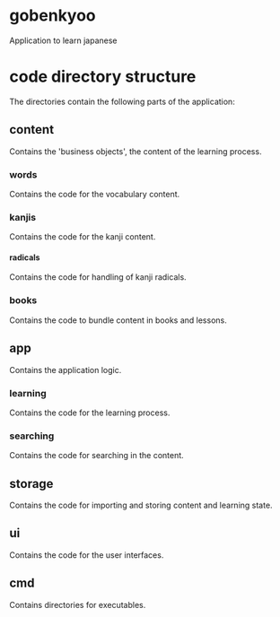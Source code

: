 # gobenkyoo
Application to learn japanese

# code directory structure
The directories contain the following parts of the application:

## content
Contains the 'business objects', the content of the learning process.

### words
Contains the code for the vocabulary content.

### kanjis
Contains the code for the kanji content.

#### radicals
Contains the code for handling of kanji radicals.

### books
Contains the code to bundle content in books and lessons.

## app
Contains the application logic.

### learning
Contains the code for the learning process.

### searching
Contains the code for searching in the content.

## storage
Contains the code for importing and storing content and learning state.

## ui
Contains the code for the user interfaces.

## cmd
Contains directories for executables.

